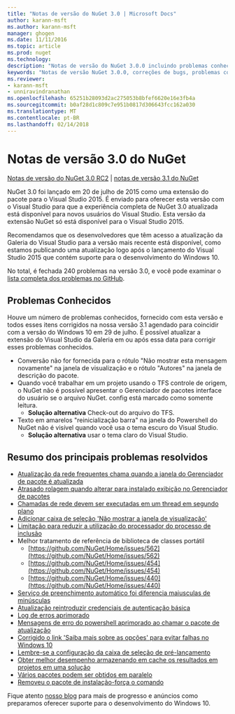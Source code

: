 ```yaml
---
title: "Notas de versão do NuGet 3.0 | Microsoft Docs"
author: karann-msft
ms.author: karann-msft
manager: ghogen
ms.date: 11/11/2016
ms.topic: article
ms.prod: nuget
ms.technology: 
description: "Notas de versão do NuGet 3.0.0 incluindo problemas conhecidos, correções de bug, recursos adicionados e DCRs."
keywords: "Notas de versão NuGet 3.0.0, correções de bugs, problemas conhecidos, adicionaram recursos, DCRs"
ms.reviewer:
- karann-msft
- unniravindranathan
ms.openlocfilehash: 65251b28093d2ac275053b8bfef6620e16e3fb4a
ms.sourcegitcommit: b0af28d1c809c7e951b0817d306643fcc162a030
ms.translationtype: MT
ms.contentlocale: pt-BR
ms.lasthandoff: 02/14/2018
---
```

# <a name="nuget-30-release-notes"></a>Notas de versão 3.0 do NuGet

[Notas de versão do NuGet 3.0 RC2](../release-notes/nuget-3.0-RC2.md) | [notas de versão 3.1 do NuGet](../release-notes/nuget-3.1.md)

NuGet 3.0 foi lançado em 20 de julho de 2015 como uma extensão do pacote para o Visual Studio 2015. É enviado para oferecer esta versão com o Visual Studio para que a experiência completa de NuGet 3.0 atualizada está disponível para novos usuários do Visual Studio. Esta versão da extensão NuGet só está disponível para o Visual Studio 2015.

Recomendamos que os desenvolvedores que têm acesso a atualização da Galeria do Visual Studio para a versão mais recente está disponível, como estamos publicando uma atualização logo após o lançamento do Visual Studio 2015 que contém suporte para o desenvolvimento do Windows 10.

No total, é fechada 240 problemas na versão 3.0, e você pode examinar o [lista completa dos problemas no GitHub](https://github.com/NuGet/Home/issues?q=milestone%3A3.0.0-RTM+is%3Aclosed).

## <a name="known-issues"></a>Problemas Conhecidos

Houve um número de problemas conhecidos, fornecido com esta versão e todos esses itens corrigidos na nossa versão 3.1 agendado para coincidir com a versão do Windows 10 em 29 de julho.  É possível atualizar a extensão do Visual Studio da Galeria em ou após essa data para corrigir esses problemas conhecidos.

*  Conversão não for fornecida para o rótulo "Não mostrar esta mensagem novamente" na janela de visualização e o rótulo "Autores" na janela de descrição do pacote.
*  Quando você trabalhar em um projeto usando o TFS controle de origem, o NuGet não é possível apresentar o Gerenciador de pacotes interface do usuário se o arquivo NuGet. config está marcado como somente leitura.
   * **Solução alternativa** Check-out do arquivo do TFS.
*  Texto em amarelos "reinicialização barra" na janela do Powershell do NuGet não é visível quando você usa o tema escuro do Visual Studio.
   * **Solução alternativa** usar o tema claro do Visual Studio.


## <a name="summary-of-top-issues-resolved"></a>Resumo dos principais problemas resolvidos

* [Atualização da rede frequentes chama quando a janela do Gerenciador de pacote é atualizada](https://github.com/NuGet/Home/issues/515)
* [Atrasado rolagem quando alterar para instalado exibição no Gerenciador de pacotes](https://github.com/NuGet/Home/issues/519)
* [Chamadas de rede devem ser executadas em um thread em segundo plano](https://github.com/NuGet/Home/issues/516)
* [Adicionar caixa de seleção 'Não mostrar a janela de visualização'](https://github.com/NuGet/Home/issues/566)
* [Limitação para reduzir a utilização do processador do processo de inclusão](https://github.com/NuGet/Home/issues/356)
* Melhor tratamento de referência de biblioteca de classes portátil
    * [https://github.com/NuGet/Home/issues/562](https://github.com/NuGet/Home/issues/562)
    * [https://github.com/NuGet/Home/issues/454](https://github.com/NuGet/Home/issues/454)
    * [https://github.com/NuGet/Home/issues/440](https://github.com/NuGet/Home/issues/440)
* [Serviço de preenchimento automático foi diferencia maiusculas de minúsculas](https://github.com/NuGet/Home/issues/198)
* [Atualização reintroduzir credenciais de autenticação básica](https://github.com/NuGet/Home/issues/456)
* [Log de erros aprimorado](https://github.com/NuGet/Home/issues/407)
* [Mensagens de erro do powershell aprimorado ao chamar o pacote de atualização](https://github.com/NuGet/Home/issues/5)
* [Corrigido o link 'Saiba mais sobre as opções' para evitar falhas no Windows 10](https://github.com/NuGet/Home/issues/822)
* [Lembre-se a configuração da caixa de seleção de pré-lançamento](https://github.com/NuGet/Home/issues/732)
* [Obter melhor desempenho armazenando em cache os resultados em projetos em uma solução](https://github.com/NuGet/Home/issues/721)
* [Vários pacotes podem ser obtidos em paralelo](https://github.com/NuGet/Home/issues/713)
* [Removeu o pacote de instalação-força o comando](https://github.com/NuGet/Home/issues/697)

Fique atento [nosso blog](http://blog.nuget.org) para mais de progresso e anúncios como preparamos oferecer suporte para o desenvolvimento do Windows 10.